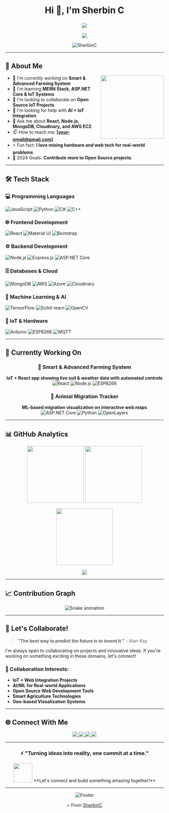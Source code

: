 <h1 align="center">Hi 👋, I'm Sherbin C</h1>
<h3 align="center">
  <img src="https://readme-typing-svg.herokuapp.com/?font=Righteous&size=35&center=true&vCenter=true&width=500&height=70&duration=4000&lines=A+passionate+Full+Stack+Developer;IoT+Enthusiast;AI+Integration+Specialist;Problem+Solver" />
</h3>

<div align="center">
  <img src="https://capsule-render.vercel.app/api?type=waving&color=gradient&height=200&section=header&text=SherbinC&fontSize=80&fontAlignY=35&animation=fadeIn&desc=A%20Full%20Stack%20Developer%20%26%20IoT%20Enthusiast&descAlignY=55" />
</div>

<p align="center">
  <img src="https://komarev.com/ghpvc/?username=SherbinC&label=Profile%20views&color=0e75b6&style=for-the-badge" alt="SherbinC" />
</p>

---

## 🚀 About Me

<p align="center">
  <img align="right" src="https://media.giphy.com/media/M9gbBd9nbDrOTu1Mqx/giphy.gif" width="200" />
</p>

- 🔭 I'm currently working on **Smart & Advanced Farming System**
- 🌱 I'm learning **MERN Stack, ASP.NET Core & IoT Systems**
- 👯 I'm looking to collaborate on **Open Source IoT Projects**
- 🤔 I'm looking for help with **AI + IoT Integration**
- 💬 Ask me about **React, Node.js, MongoDB, Cloudinary, and AWS EC2**
- 📫 How to reach me: **[your-email@gmail.com]**
- ⚡ Fun fact: **I love mixing hardware and web tech for real-world problems**
- 🎯 2024 Goals: **Contribute more to Open Source projects**

---

## 🛠️ Tech Stack

### 💻 Programming Languages
![JavaScript](https://img.shields.io/badge/JavaScript-F7DF1E?style=for-the-badge&logo=javascript&logoColor=black)
![Python](https://img.shields.io/badge/Python-3776AB?style=for-the-badge&logo=python&logoColor=white)
![C#](https://img.shields.io/badge/C%23-239120?style=for-the-badge&logo=c-sharp&logoColor=white)
![C++](https://img.shields.io/badge/C%2B%2B-00599C?style=for-the-badge&logo=c%2B%2B&logoColor=white)

### 🌐 Frontend Development
![React](https://img.shields.io/badge/React-20232A?style=for-the-badge&logo=react&logoColor=61DAFB)
![Material UI](https://img.shields.io/badge/Material--UI-0081CB?style=for-the-badge&logo=mui&logoColor=white)
![Bootstrap](https://img.shields.io/badge/Bootstrap-563D7C?style=for-the-badge&logo=bootstrap&logoColor=white)

### ⚙️ Backend Development
![Node.js](https://img.shields.io/badge/Node.js-339933?style=for-the-badge&logo=nodedotjs&logoColor=white)
![Express.js](https://img.shields.io/badge/Express.js-000000?style=for-the-badge&logo=express&logoColor=white)
![ASP.NET Core](https://img.shields.io/badge/ASP.NET_Core-512BD4?style=for-the-badge&logo=dotnet&logoColor=white)

### 🗄️ Databases & Cloud
![MongoDB](https://img.shields.io/badge/MongoDB-47A248?style=for-the-badge&logo=mongodb&logoColor=white)
![AWS](https://img.shields.io/badge/AWS-232F3E?style=for-the-badge&logo=amazonaws&logoColor=white)
![Azure](https://img.shields.io/badge/Azure-0078D4?style=for-the-badge&logo=microsoftazure&logoColor=white)
![Cloudinary](https://img.shields.io/badge/Cloudinary-3448C5?style=for-the-badge&logo=cloudinary&logoColor=white)

### 🤖 Machine Learning & AI
![TensorFlow](https://img.shields.io/badge/TensorFlow-FF6F00?style=for-the-badge&logo=tensorflow&logoColor=white)
![Scikit-learn](https://img.shields.io/badge/Scikit--learn-F7931E?style=for-the-badge&logo=scikit-learn&logoColor=white)
![OpenCV](https://img.shields.io/badge/OpenCV-5C3EE8?style=for-the-badge&logo=opencv&logoColor=white)

### 🔌 IoT & Hardware
![Arduino](https://img.shields.io/badge/Arduino-00979D?style=for-the-badge&logo=arduino&logoColor=white)
![ESP8266](https://img.shields.io/badge/ESP8266-E7352C?style=for-the-badge&logo=espressif&logoColor=white)
![MQTT](https://img.shields.io/badge/MQTT-660066?style=for-the-badge&logo=eclipse-mosquitto&logoColor=white)

---

## 🎯 Currently Working On

<div align="center">

### 🚜 Smart & Advanced Farming System
**IoT + React app showing live soil & weather data with automated controls**
![React](https://img.shields.io/badge/React-20232A?style=flat-square&logo=react&logoColor=61DAFB)
![Node.js](https://img.shields.io/badge/Node.js-339933?style=flat-square&logo=nodedotjs&logoColor=white)
![ESP8266](https://img.shields.io/badge/ESP8266-E7352C?style=flat-square&logo=espressif&logoColor=white)

### 🐾 Animal Migration Tracker
**ML-based migration visualization on interactive web maps**
![ASP.NET Core](https://img.shields.io/badge/ASP.NET_Core-512BD4?style=flat-square&logo=dotnet&logoColor=white)
![Python](https://img.shields.io/badge/Python-3776AB?style=flat-square&logo=python&logoColor=white)
![OpenLayers](https://img.shields.io/badge/OpenLayers-1F6B75?style=flat-square&logo=openlayers&logoColor=white)

</div>

---

## 📊 GitHub Analytics

<div align="center">
  
<p align="center">
  <img height="180em" src="https://github-readme-stats.vercel.app/api?username=SherbinC&show_icons=true&theme=tokyonight&include_all_commits=true&count_private=true"/>
  <img height="180em" src="https://github-readme-stats.vercel.app/api/top-langs/?username=SherbinC&layout=compact&langs_count=8&theme=tokyonight"/>
</p>

<p align="center">
  <img height="180em" src="https://github-readme-streak-stats.herokuapp.com/?user=SherbinC&theme=tokyonight&hide_border=false" />
</p>

<p align="center">
  <img src="https://github-profile-trophy.vercel.app/?username=SherbinC&theme=tokyonight&no-frame=true&row=1&margin-w=20&margin-h=20" />
</p>

</div>

---

## 📈 Contribution Graph

<div align="center">
  
![Snake animation](https://github.com/SherbinC/SherbinC/blob/output/github-contribution-grid-snake.svg)

</div>

---

## 🤝 Let's Collaborate!

> **"The best way to predict the future is to invent it."** - Alan Kay

I'm always open to collaborating on projects and innovative ideas. If you're working on something exciting in these domains, let's connect!

### 🎯 Collaboration Interests:
- **IoT + Web Integration Projects**
- **AI/ML for Real-world Applications** 
- **Open Source Web Development Tools**
- **Smart Agriculture Technologies**
- **Geo-based Visualization Systems**

---

## 🌐 Connect With Me

<p align="center">
  <a href="https://linkedin.com/in/your-linkedin" target="_blank">
    <img src="https://img.shields.io/badge/LinkedIn-0077B5?style=for-the-badge&logo=linkedin&logoColor=white" />
  </a>
  <a href="mailto:youremail@gmail.com">
    <img src="https://img.shields.io/badge/Gmail-D14836?style=for-the-badge&logo=gmail&logoColor=white" />
  </a>
  <a href="https://twitter.com/your-twitter">
    <img src="https://img.shields.io/badge/Twitter-1DA1F2?style=for-the-badge&logo=twitter&logoColor=white" />
  </a>
  <a href="https://portfolio-website.com">
    <img src="https://img.shields.io/badge/Portfolio-FF7139?style=for-the-badge&logo=firefox&logoColor=white" />
  </a>
</p>

---

<div align="center">

### ⚡ **"Turning ideas into reality, one commit at a time."**

<img src="https://media.giphy.com/media/LnQjpWaON8nhr21vNW/giphy.gif" width="60"> 
**Let's connect and build something amazing together!**

</div>

---

<div align="center">

![Footer](https://github.com/SherbinC/SherbinC/blob/main/images/footer.svg)

⭐️ From [SherbinC](https://github.com/SherbinC)

</div>
